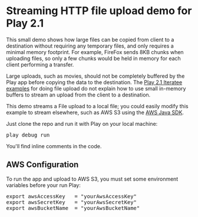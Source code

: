 Streaming HTTP file upload demo for Play 2.1
============================================

This small demo shows how large files can be copied from client to a destination without requiring any temporary files,
and only requires a minimal memory footprint. For example, FireFox sends 8KB chunks when uploading files, so only a
few chunks would be held in memory for each client performing a transfer.

Large uploads, such as movies, should not be completely buffered by the Play app before copying the data to the destination.
The [Play 2.1 Iteratee examples](http://www.playframework.com/documentation/2.1.0/ScalaFileUpload) for doing file upload
do not explain how to use small in-memory buffers to stream an upload from the client to a destination.

This demo streams a File upload to a local file; you could easily modify this example to stream elsewhere, such as
AWS S3 using the [AWS Java SDK](http://aws.amazon.com/documentation/sdkforjava/).

Just clone the repo and run it with Play on your local machine:
<pre>play debug run</pre>
You'll find inline comments in the code.

AWS Configuration
-----------------
To run the app and upload to AWS S3, you must set some environment variables before your run Play:
<pre>export awsAccessKey   = "yourAwsAccessKey"
export awsSecretKey   = "yourAwsSecretKey"
export awsBucketName  = "yourAwsBucketName"</pre>

